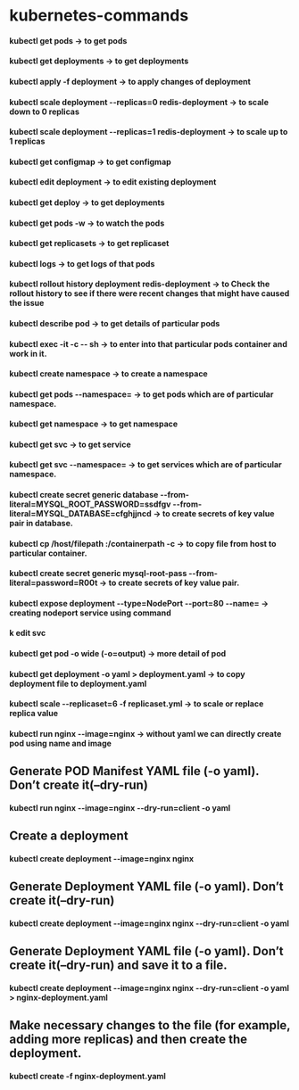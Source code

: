 # kubernetes-commands

#### kubectl get pods -> to get pods
#### kubectl get deployments -> to get deployments
#### kubectl apply -f deployment -> to apply changes of deployment
#### kubectl scale deployment --replicas=0 redis-deployment -> to scale down to 0 replicas
#### kubectl scale deployment --replicas=1 redis-deployment -> to scale up to 1 replicas
#### kubectl get configmap -> to get configmap
#### kubectl edit deployment -> to edit existing deployment
#### kubectl get deploy -> to get deployments
#### kubectl get pods -w -> to watch the pods
#### kubectl get replicasets -> to get replicaset
#### kubectl logs <pod-name> -> to get logs of that pods
#### kubectl rollout history deployment redis-deployment -> to Check the rollout history to see if there were recent changes that might have caused the issue
#### kubectl describe pod <podname> -> to get details of particular pods
#### kubectl exec -it <podname> -c <containername> -- sh  -> to enter into that particular pods container and work in it.
#### kubectl create namespace <my-namespace> -> to create a namespace
#### kubectl get pods --namespace=<my-namespace> -> to get pods which are of particular namespace.
#### kubectl get namespace -> to get namespace
#### kubectl get svc -> to get service
#### kubectl get svc --namespace=<my-namespace> -> to get services which are of particular namespace.
#### kubectl create secret generic database --from-literal=MYSQL_ROOT_PASSWORD=ssdfgv --from-literal=MYSQL_DATABASE=cfghjjncd  -> to create secrets of key value pair in database.
#### kubectl cp /host/filepath <podname>:/containerpath -c <containername> -> to copy file from host to particular container.
#### kubectl create secret generic mysql-root-pass --from-literal=password=R00t  -> to create secrets of key value pair.
#### kubectl expose deployment <pod-name> --type=NodePort --port=80 --name=<service-name> -> creating nodeport service using command
#### k edit svc
#### kubectl get pod -o wide (-o=output)  -> more detail of pod
#### kubectl get deployment <deployment-name> -o yaml > deployment.yaml  -> to copy deployment file to deployment.yaml
#### kubectl scale --replicaset=6 -f replicaset.yml -> to scale or replace replica value
#### kubectl run nginx --image=nginx -> without yaml we can directly create pod using name and image

## Generate POD Manifest YAML file (-o yaml). Don’t create it(–dry-run)

#### kubectl run nginx --image=nginx --dry-run=client -o yaml

## Create a deployment

#### kubectl create deployment --image=nginx nginx

## Generate Deployment YAML file (-o yaml). Don’t create it(–dry-run)

#### kubectl create deployment --image=nginx nginx --dry-run=client -o yaml

## Generate Deployment YAML file (-o yaml). Don’t create it(–dry-run) and save it to a file.

#### kubectl create deployment --image=nginx nginx --dry-run=client -o yaml > nginx-deployment.yaml

## Make necessary changes to the file (for example, adding more replicas) and then create the deployment.

#### kubectl create -f nginx-deployment.yaml

